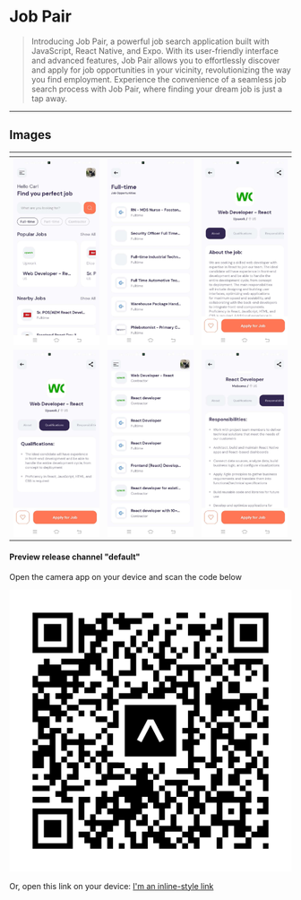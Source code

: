 # Job Pair

 > Introducing Job Pair, a powerful job search application built with JavaScript, React Native, and Expo. With its user-friendly interface and advanced features, Job Pair allows you to effortlessly discover and apply for job opportunities in your vicinity, revolutionizing the way you find employment. Experience the convenience of a seamless job search process with Job Pair, where finding your dream job is just a tap away.

---
## Images
| <!-- --> | <!-- --> | <!-- --> |
| --- | --- | --- |
| ![](https://raw.githubusercontent.com/SudoPengu/job-pair/main/images/Screenshot_20230731_173147.jpg) | ![](https://raw.githubusercontent.com/SudoPengu/job-pair/main/images/Screenshot_20230731_173155.jpg) | ![](https://raw.githubusercontent.com/SudoPengu/job-pair/main/images/Screenshot_20230731_173204.jpg)
| ![](https://raw.githubusercontent.com/SudoPengu/job-pair/main/images/Screenshot_20230731_173206.jpg) | ![](https://raw.githubusercontent.com/SudoPengu/job-pair/main/images/Screenshot_20230731_173228.jpg) | ![](https://raw.githubusercontent.com/SudoPengu/job-pair/main/images/Screenshot_20230731_173237.jpg) |

 #### Preview release channel "default"
 Open the camera app on your device and scan the code below

 ![alt-text](https://raw.githubusercontent.com/SudoPengu/job-pair/a037cfbf0a4637ae75e645542331a9cf8d219190/images/expo-go.svg)

Or, open this link on your device: [I'm an inline-style link](exp://exp.host/@gamoscj/job-pair?release-channel=default)

